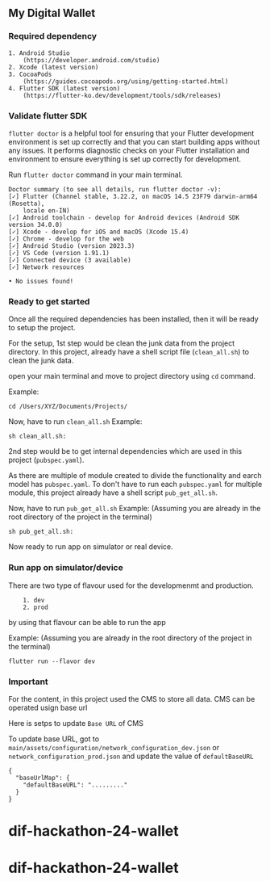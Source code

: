 ## My Digital Wallet

### Required dependency
    
    1. Android Studio 
        (https://developer.android.com/studio)
    2. Xcode (latest version) 
    3. CocoaPods 
        (https://guides.cocoapods.org/using/getting-started.html)
    4. Flutter SDK (latest version) 
        (https://flutter-ko.dev/development/tools/sdk/releases)
    

### Validate flutter SDK

`flutter doctor` is a helpful tool for ensuring that your Flutter development environment is set up correctly and that you can start building apps without any issues. It performs diagnostic checks on your Flutter installation and environment to ensure everything is set up correctly for development.

Run `flutter doctor` command in your main terminal.

```
Doctor summary (to see all details, run flutter doctor -v):
[✓] Flutter (Channel stable, 3.22.2, on macOS 14.5 23F79 darwin-arm64 (Rosetta),
    locale en-IN)
[✓] Android toolchain - develop for Android devices (Android SDK version 34.0.0)
[✓] Xcode - develop for iOS and macOS (Xcode 15.4)
[✓] Chrome - develop for the web
[✓] Android Studio (version 2023.3)
[✓] VS Code (version 1.91.1)
[✓] Connected device (3 available)
[✓] Network resources

• No issues found!
```

### Ready to get started

Once all the required dependencies has been installed, then it will be ready to setup the project.

For the setup, 1st step would be clean the junk data from the project directory.
In this project, already have a shell script file (`clean_all.sh`) to clean the junk data.

open your main terminal and move to project directory using `cd` command.

Example:
```
cd /Users/XYZ/Documents/Projects/
```

Now, have to run `clean_all.sh`
Example:
```
sh clean_all.sh:
```

2nd step would be to get internal dependencies which are used in this project (`pubspec.yaml`).

As there are multiple of module created to divide the functionality and earch model has `pubspec.yaml`. To don't have to run each `pubspec.yaml` for multiple module, this project already have a shell script `pub_get_all.sh`.

Now, have to run `pub_get_all.sh`
Example: (Assuming you are already in the root directory of the project in the terminal)
```
sh pub_get_all.sh:
```

Now ready to run app on simulator or real device.

### Run app on simulator/device

There are two type of flavour used for the developmenmt and production.

```
    1. dev
    2. prod
```

by using that flavour can be able to run the app

Example: (Assuming you are already in the root directory of the project in the terminal)
```
flutter run --flavor dev
```

### Important

For the content, in this project used the CMS to store all data.
CMS can be operated usign base url

Here is setps to update `Base URL` of CMS

To update base URL, got to `main/assets/configuration/network_configuration_dev.json` or `network_configuration_prod.json`
and update the value of `defaultBaseURL` 
```
{
  "baseUrlMap": {
    "defaultBaseURL": "........."
  }
}
```


# dif-hackathon-24-wallet
# dif-hackathon-24-wallet

